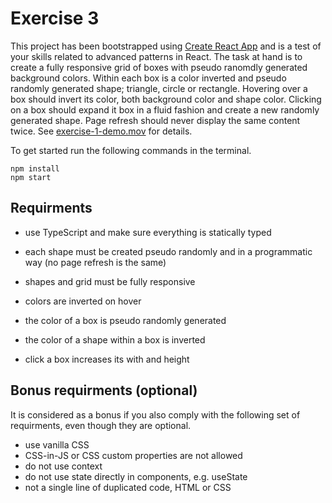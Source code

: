 # Exercise 3

This project has been bootstrapped using [Create React App](https://create-react-app.dev/) and is a test of your skills related to advanced patterns in React. The task at hand is to create a fully responsive grid of boxes with pseudo ranomdly generated background colors. Within each box is a color inverted and pseudo randomly generated shape; triangle, circle or rectangle. Hovering over a box should invert its color, both background color and shape color. Clicking on a box should expand it box in a fluid fashion and create a new randomly generated shape. Page refresh should never display the same content twice. See [exercise-1-demo.mov](./exercise-1-demo.mov) for details.

To get started run the following commands in the terminal.

```
npm install
npm start
```

## Requirments

- use TypeScript and make sure everything is statically typed

- each shape must be created pseudo randomly and in a programmatic way (no page refresh is the same)
- shapes and grid must be fully responsive
- colors are inverted on hover
- the color of a box is pseudo randomly generated
- the color of a shape within a box is inverted
- click a box increases its with and height

## Bonus requirments (optional)

It is considered as a bonus if you also comply with the following set of requirments, even though they are optional.

- use vanilla CSS
- CSS-in-JS or CSS custom properties are not allowed
- do not use context
- do not use state directly in components, e.g. useState
- not a single line of duplicated code, HTML or CSS
